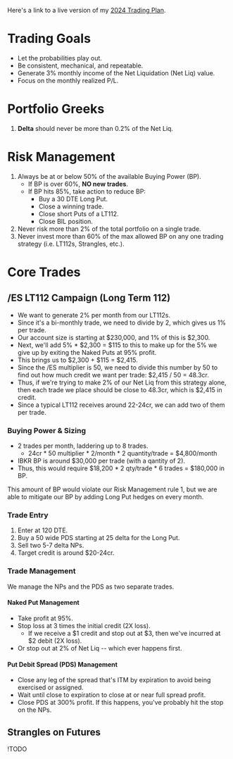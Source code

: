 <!---
Jun 20, 2024
Investing
My 2024 Trading Plan
Trading, investing, and monthly income.
-->

Here's a link to a live version of my [2024 Trading Plan](https://typst.app/project/rNq1S7o_tWtU09J_jbZFyC).

# Trading Goals

-   Let the probabilities play out.
-   Be consistent, mechanical, and repeatable.
-   Generate 3% monthly income of the Net Liquidation (Net Liq) value.
-   Focus on the monthly realized P/L.

# Portfolio Greeks

1. **Delta** should never be more than 0.2% of the Net Liq.

# Risk Management

1. Always be at or below 50% of the available Buying Power (BP).
    - If BP is over 60%, **NO new trades**.
    - If BP hits 85%, take action to reduce BP:
        - Buy a 30 DTE Long Put.
        - Close a winning trade.
        - Close short Puts of a LT112.
        - Close BIL position.
2. Never risk more than 2% of the total portfolio on a single trade.
3. Never invest more than 60% of the max allowed BP on any one trading
   strategy (i.e. LT112s, Strangles, etc.).

# Core Trades

## /ES LT112 Campaign (Long Term 112)

-   We want to generate 2% per month from our LT112s.
-   Since it's a bi-monthly trade, we need to divide by 2, which gives us 1% per trade.
-   Our account size is starting at $230,000, and 1% of this is $2,300.
-   Next, we'll add 5% \* $2,300 = $115 to this to make up for the 5%
    we give up by exiting the Naked Puts at 95% profit.
-   This brings us to $2,300 + $115 = $2,415.
-   Since the /ES multiplier is 50, we need to divide this number by 50 to find out
    how much credit we want per trade: $2,415 / 50 = 48.3cr.
-   Thus, if we're trying to make 2% of our Net Liq from this strategy alone,
    then each trade we place should be close to 48.3cr, which is $2,415 in credit.
-   Since a typical LT112 receives around 22-24cr, we can add two of them per trade.

### Buying Power & Sizing

-   2 trades per month, laddering up to 8 trades.
    -   24cr * 50 multiplier * 2/month * 2 quantity/trade = $4,800/month
-   IBKR BP is around $30,000 per trade (with a qantity of 2).
-   Thus, this would require $18,200 * 2 qty/trade * 6 trades = $180,000 in BP.

This amount of BP would violate our Risk Management rule 1, but we are able to mitigate
our BP by adding Long Put hedges on every month.

### Trade Entry

1. Enter at 120 DTE.
2. Buy a 50 wide PDS starting at 25 delta for the Long Put.
3. Sell two 5-7 delta NPs.
4. Target credit is around $20-24cr.

### Trade Management

We manage the NPs and the PDS as two separate trades.

#### Naked Put Management

-   Take profit at 95%.
-   Stop loss at 3 times the initial credit (2X loss).
    -   If we receive a $1 credit and stop out at $3, then we've incurred at $2 debit (2X loss).
-   Or stop out at 2% of Net Liq -- which ever happens first.

#### Put Debit Spread (PDS) Management

-   Close any leg of the spread that's ITM by expiration to avoid being exercised or assigned.
-   Wait until close to expiration to close at or near full spread profit.
-   Close PDS at 300% profit. If this happens, you've probably hit the stop on the NPs.

## Strangles on Futures

!TODO
